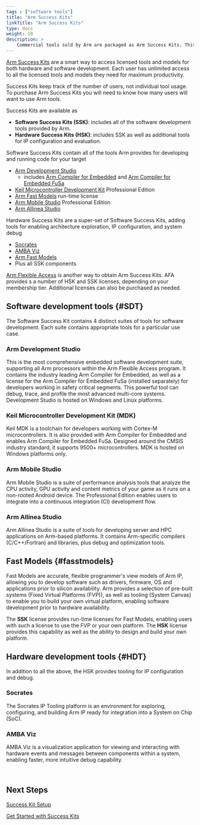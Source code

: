 ```yaml
---
tags : ["software tools"]
title: "Arm Success Kits"
linkTitle: "Arm Success Kits"
type: docs
weight: 10
description: >
    Commercial tools sold by Arm are packaged as Arm Success Kits. This article explains the 2 types of Success Kits and the included tools. 
---
```


[Arm Success Kits](https://www.arm.com/products/development-tools/success-kits) are a smart way to access licensed tools and models for both hardware and software development. Each user has unlimited access to all the licensed tools and models they need for maximum productivity. 

Success Kits keep track of the number of users, not individual tool usage. To purchase Arm Success Kits you will need to know how many users will want to use Arm tools.

Success Kits are available as

  - **Software Success Kits (SSK)**: includes all of the software development tools provided by Arm.
  - **Hardware Success Kits (HSK)**: includes SSK as well as additional tools for IP configuration and evaluation.

Software Success Kits contain all of the tools Arm provides for developing and running code for your target

- [Arm Development Studio](https://developer.arm.com/Tools%20and%20Software/Arm%20Development%20Studio)
  + includes [Arm Compiler for Embedded](https://developer.arm.com/Tools%20and%20Software/Arm%20Compiler%20for%20Embedded) and [Arm Compiler for Embedded FuSa](https://developer.arm.com/Tools%20and%20Software/Arm%20Compiler%20for%20Embedded%20FuSa)
- [Keil Microcontroller Development Kit](https://developer.arm.com/Tools%20and%20Software/Keil%20MDK) Professional Edition
- [Arm Fast Models](https://developer.arm.com/Tools%20and%20Software/Fast%20Models) run-time license
- [Arm Mobile Studio](https://developer.arm.com/Tools%20and%20Software/Arm%20Mobile%20Studio) Professional Edition
- [Arm Allinea Studio](https://developer.arm.com/Tools%20and%20Software/Arm%20Allinea%20Studio)

Hardware Success Kits are a super-set of Software Success Kits, adding tools for enabling architecture exploration, IP configuration, and system debug

- [Socrates](https://developer.arm.com/Tools%20and%20Software/Socrates)
- [AMBA Viz](https://developer.arm.com/Architectures/AMBA#Tools-and-Software)
- [Arm Fast Models](https://developer.arm.com/Tools%20and%20Software/Fast%20Models)
- Plus all SSK components

[Arm Flexible Access](/afa) is another way to obtain Arm Success Kits. AFA provides s a number of HSK and SSK licenses, depending on your membership tier. Additional licenses can also be purchased as needed.

## Software development tools {#SDT}

The Software Success Kit contains 4 distinct suites of tools for software development. Each suite contains appropriate tools for a particular use case.

### Arm Development Studio

This is the most comprehensive embedded software development suite, supporting all Arm processors within the Arm Flexible Access program. It contains the industry leading Arm Compiler for Embedded, as well as a license for the Arm Compiler for Embedded FuSa (installed separately) for developers working in safety critical segments. This powerful tool can debug, trace, and profile the most advanced multi-core systems. Development Studio is hosted on Windows and Linux platforms.

### Keil Microcontroller Development Kit (MDK)

Keil MDK is a toolchain for developers working with Cortex-M microcontrollers. It is also provided with Arm Compiler for Embedded and enables Arm Compiler for Embedded FuSa. Designed around the CMSIS industry standard, it supports 9500+ microcontrollers. MDK is hosted on Windows platforms only.

### Arm Mobile Studio

Arm Mobile Studio is a suite of performance analysis tools that analyze the CPU activity, GPU activity and content metrics of your game as it runs on a non-rooted Android device. The Professional Edition enables users to integrate into a continuous integration (CI) development flow.

### Arm Allinea Studio

Arm Allinea Studio is a suite of tools for developing server and HPC applications on Arm-based platforms. It contains Arm-specific compilers (C/C++/Fortran) and libraries, plus debug and optimization tools.

## Fast Models {#fasstmodels}

Fast Models are accurate, flexible programmer's view models of Arm IP, allowing you to develop software such as drivers, firmware, OS and applications prior to silicon availability. Arm provides a selection of pre-built systems (Fixed Virtual Platforms (FVP)), as well as tooling (System Canvas) to enable you to build your own virtual platform, enabling software development prior to hardware availability.

The **SSK** license provides run-time licenses for Fast Models, enabling users with such a license to use the FVP or your own platform. The **HSK** license provides this capability as well as the ability to design and build your own platform.

## Hardware development tools {#HDT}

In addition to all the above, the HSK provides tooling for IP configuration and debug.

### Socrates

The Socrates IP Tooling platform is an environment for exploring, configuring, and building Arm IP ready for integration into a System on Chip (SoC).

### AMBA Viz

AMBA Viz is a visualization application for viewing and interacting with hardware events and messages between components within a system, enabling faster, more intuitive debug capability.

&nbsp;

## Next Steps

[Success Kit Setup](install/)

[Get Started with Success Kits](/getstarted/)

&nbsp;
&nbsp;
